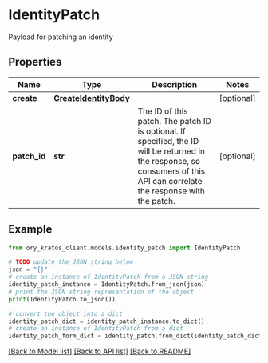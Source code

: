 # IdentityPatch

Payload for patching an identity

## Properties

Name | Type | Description | Notes
------------ | ------------- | ------------- | -------------
**create** | [**CreateIdentityBody**](CreateIdentityBody.md) |  | [optional] 
**patch_id** | **str** | The ID of this patch.  The patch ID is optional. If specified, the ID will be returned in the response, so consumers of this API can correlate the response with the patch. | [optional] 

## Example

```python
from ory_kratos_client.models.identity_patch import IdentityPatch

# TODO update the JSON string below
json = "{}"
# create an instance of IdentityPatch from a JSON string
identity_patch_instance = IdentityPatch.from_json(json)
# print the JSON string representation of the object
print(IdentityPatch.to_json())

# convert the object into a dict
identity_patch_dict = identity_patch_instance.to_dict()
# create an instance of IdentityPatch from a dict
identity_patch_form_dict = identity_patch.from_dict(identity_patch_dict)
```
[[Back to Model list]](../README.md#documentation-for-models) [[Back to API list]](../README.md#documentation-for-api-endpoints) [[Back to README]](../README.md)


